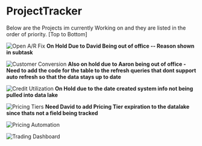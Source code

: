 # ProjectTracker
Below are the Projects im currently Working on and they are listed in the order of priority. [Top to Bottom]


![Open A/R Fix](https://github.com/users/Nick-McCubbin00/projects/3)  **On Hold Due to David Being out of office -- Reason shown in subtask**

![Customer Conversion](https://github.com/users/Nick-McCubbin00/projects/1)  **Also on hold due to Aaron being out of office - Need to add the code for the table to the refresh queries that dont support auto refresh so that the data stays up to date**

![Credit Utilization](https://github.com/users/Nick-McCubbin00/projects/4) **On Hold due to the date created system info not being pulled into data lake** 

![Pricing Tiers](https://github.com/users/Nick-McCubbin00/projects/2) **Need David to add Pricing Tier expiration to the datalake since thats not a field being tracked**

![Pricing Automation](https://github.com/users/Nick-McCubbin00/projects/5)

![Trading Dashboard](https://github.com/users/Nick-McCubbin00/projects/6)


